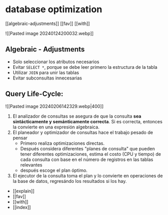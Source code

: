 # database optimization

[[algebraic-adjustments]]
[[fav]]
[[with]]


![[Pasted image 20240124200032.webp]]


## Algebraic - Adjustments

- Solo seleccionar los atributos necesarios
- Evitar `SELECT *`, porque se debe leer primero la estructura de la tabla
- Utilizar `JOIN` para unir las tablas
- Evitar subconsultas innecesarias

## Query Life-Cycle:

![[Pasted image 20240206142329.webp|400]]


1. El analizador de consultas se asegura de que la consulta **sea sintácticamente y semánticamente correcta**. Si es correcta, entonces la convierte en una expresión algebraica.
2. El planeador y optimizador de consultas hace el trabajo pesado de pensar
	- Primero realiza optimizaciones directas. 
	- Después considera diferentes "planes de consulta" que pueden tener diferentes optimizaciones, estima el costo (CPU y tiempo) de cada consulta con base en el número de registros en las tablas relevantes
	- después escoge el plan óptimo. 
3. El ejecutor de la consulta toma el plan y lo convierte en operaciones de la base de datos, regresándo los resultados si los hay.


- [[explain]]
- [[fav]]
- [[with]]
- [[index]]
